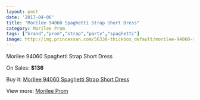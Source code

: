 ```yaml
---
layout: post
date: '2017-04-06'
title: "Morilee 94060 Spaghetti Strap Short Dress"
category: Morilee Prom
tags: ["brand","prom","strap","party","spaghetti"]
image: http://img.princessan.com/56338-thickbox_default/morilee-94060-spaghetti-strap-short-dress.jpg
---
```

Morilee 94060 Spaghetti Strap Short Dress

On Sales: **$136**
<a href="https://www.princessan.com/en/morilee-prom/25212-morilee-94060-spaghetti-strap-short-dress.html"><amp-img layout="responsive" width="600" height="600" src="//img.princessan.com/56338-thickbox_default/morilee-94060-spaghetti-strap-short-dress.jpg" alt="Morilee 94060 Spaghetti Strap Short Dress 0" /></a>
<a href="https://www.princessan.com/en/morilee-prom/25212-morilee-94060-spaghetti-strap-short-dress.html"><amp-img layout="responsive" width="600" height="600" src="//img.princessan.com/56342-thickbox_default/morilee-94060-spaghetti-strap-short-dress.jpg" alt="Morilee 94060 Spaghetti Strap Short Dress 1" /></a>
<a href="https://www.princessan.com/en/morilee-prom/25212-morilee-94060-spaghetti-strap-short-dress.html"><amp-img layout="responsive" width="600" height="600" src="//img.princessan.com/56341-thickbox_default/morilee-94060-spaghetti-strap-short-dress.jpg" alt="Morilee 94060 Spaghetti Strap Short Dress 2" /></a>
<a href="https://www.princessan.com/en/morilee-prom/25212-morilee-94060-spaghetti-strap-short-dress.html"><amp-img layout="responsive" width="600" height="600" src="//img.princessan.com/56340-thickbox_default/morilee-94060-spaghetti-strap-short-dress.jpg" alt="Morilee 94060 Spaghetti Strap Short Dress 3" /></a>
<a href="https://www.princessan.com/en/morilee-prom/25212-morilee-94060-spaghetti-strap-short-dress.html"><amp-img layout="responsive" width="600" height="600" src="//img.princessan.com/56339-thickbox_default/morilee-94060-spaghetti-strap-short-dress.jpg" alt="Morilee 94060 Spaghetti Strap Short Dress 4" /></a>

Buy it: [Morilee 94060 Spaghetti Strap Short Dress](https://www.princessan.com/en/morilee-prom/25212-morilee-94060-spaghetti-strap-short-dress.html "Morilee 94060 Spaghetti Strap Short Dress")

View more: [Morilee Prom](https://www.princessan.com/en/211-morilee-prom "Morilee Prom")